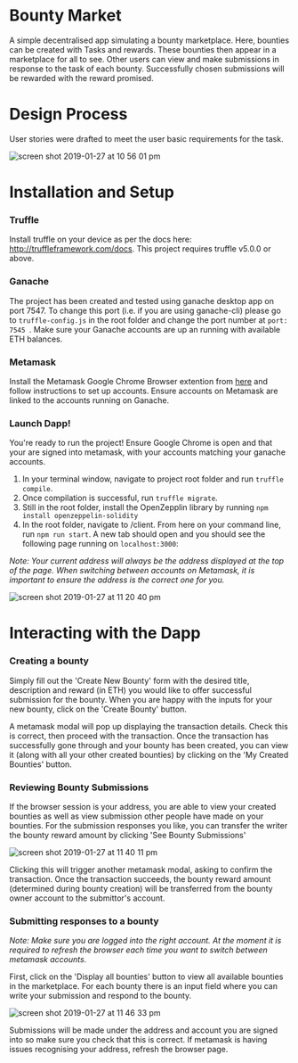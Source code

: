 # Bounty Market

A simple decentralised app simulating a bounty marketplace. Here, bounties can be created with Tasks and rewards. These bounties then appear in a marketplace for all to see. Other users can view and make submissions in response to the task of each bounty. Successfully chosen submissions will be rewarded with the reward promised.

# Design Process
User stories were drafted to meet the user basic requirements for the task.

![screen shot 2019-01-27 at 10 56 01 pm](https://user-images.githubusercontent.com/17763644/51800702-1f25a180-2287-11e9-8e09-52fe2d7b0911.png)

# Installation and Setup

### Truffle
Install truffle on your device as per the docs here: http://truffleframework.com/docs. This project requires truffle v5.0.0 or above.

### Ganache
The project has been created and tested using ganache desktop app on port 7547. To change this port (i.e. if you are using ganache-cli) please go to ```truffle-config.js``` in the root folder and change the port number at ```port: 7545 ```. Make sure your Ganache accounts are up an running with available ETH balances.

### Metamask
Install the Metamask Google Chrome Browser extention from [here](https://chrome.google.com/webstore/detail/metamask/nkbihfbeogaeaoehlefnkodbefgpgknn?hl=en) and follow instructions to set up accounts. Ensure accounts on Metamask are linked to the accounts running on Ganache.

### Launch Dapp!
You're ready to run the project! Ensure Google Chrome is open and that your are signed into metamask, with your accounts matching your ganache accounts.
1. In your terminal window, navigate to project root folder and run ```truffle compile```.
2.  Once compilation is successful, run ```truffle migrate```.
3.  Still in the root folder, install the OpenZepplin library by running ```npm install openzeppelin-solidity```
4. In the root folder, navigate to /client. From here on your command line, run ```npm run start```. A new tab should open and you should see the following page running on ```localhost:3000```:

*Note: Your current address will always be the address displayed at the top of the page. When switching between accounts on Metamask, it is important to ensure the address is the correct one for you.*

![screen shot 2019-01-27 at 11 20 40 pm](https://user-images.githubusercontent.com/17763644/51800864-37e38680-228a-11e9-8586-9d66d848c2c6.png)

# Interacting with the Dapp
### Creating a bounty
Simply fill out the 'Create New Bounty' form with the desired title, description and reward (in ETH) you would like to offer successful submission for the bounty. When you are happy with the inputs for your new bounty, click on the 'Create Bounty' button.

A metamask modal will pop up displaying the transaction details. Check this is correct, then proceed with the transaction. Once the transaction has successfully gone through and your bounty has been created, you can view it (along with all your other created bounties) by clicking on the 'My Created Bounties' button.

### Reviewing Bounty Submissions
If the browser session is your address, you are able to view your created bounties as well as view submission other people have made on your bounties. For the submission responses you like, you can transfer the writer the bounty reward amount by clicking 'See Bounty Submissions'

![screen shot 2019-01-27 at 11 40 11 pm](https://user-images.githubusercontent.com/17763644/51801061-f4d6e280-228c-11e9-87b7-6fe71d58eb7b.png)

Clicking this will trigger another metamask modal, asking to confirm the transaction. Once the transaction succeeds, the bounty reward amount (determined during bounty creation) will be transferred from the bounty owner account to the submittor's account.

### Submitting responses to a bounty
*Note: Make sure you are logged into the right account. At the moment it is required to refresh the browser each time you want to switch between metamask accounts.*

First, click on the 'Display all bounties' button to view all available bounties in the marketplace. For each bounty there is an input field where you can write your submission and respond to the bounty.

![screen shot 2019-01-27 at 11 46 33 pm](https://user-images.githubusercontent.com/17763644/51801126-d58c8500-228d-11e9-96d0-2ee864898a39.png)

Submissions will be made under the address and account you are signed into so make sure you check that this is correct. If metamask is having issues recognising your address, refresh the browser page.
